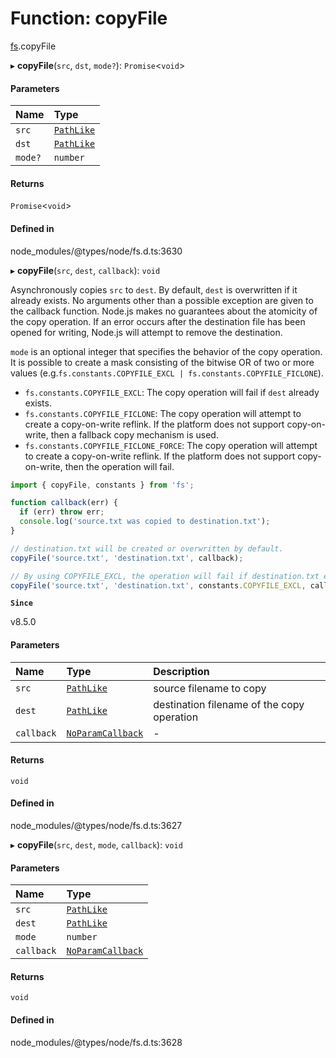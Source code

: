 # Function: copyFile

[fs](../modules/fs.md).copyFile

▸ **copyFile**(`src`, `dst`, `mode?`): `Promise`<`void`\>

#### Parameters

| Name | Type |
| :------ | :------ |
| `src` | [`PathLike`](../types/fs.PathLike.md) |
| `dst` | [`PathLike`](../types/fs.PathLike.md) |
| `mode?` | `number` |

#### Returns

`Promise`<`void`\>

#### Defined in

node_modules/@types/node/fs.d.ts:3630

▸ **copyFile**(`src`, `dest`, `callback`): `void`

Asynchronously copies `src` to `dest`. By default, `dest` is overwritten if it
already exists. No arguments other than a possible exception are given to the
callback function. Node.js makes no guarantees about the atomicity of the copy
operation. If an error occurs after the destination file has been opened for
writing, Node.js will attempt to remove the destination.

`mode` is an optional integer that specifies the behavior
of the copy operation. It is possible to create a mask consisting of the bitwise
OR of two or more values (e.g.`fs.constants.COPYFILE_EXCL | fs.constants.COPYFILE_FICLONE`).

* `fs.constants.COPYFILE_EXCL`: The copy operation will fail if `dest` already
exists.
* `fs.constants.COPYFILE_FICLONE`: The copy operation will attempt to create a
copy-on-write reflink. If the platform does not support copy-on-write, then a
fallback copy mechanism is used.
* `fs.constants.COPYFILE_FICLONE_FORCE`: The copy operation will attempt to
create a copy-on-write reflink. If the platform does not support
copy-on-write, then the operation will fail.

```js
import { copyFile, constants } from 'fs';

function callback(err) {
  if (err) throw err;
  console.log('source.txt was copied to destination.txt');
}

// destination.txt will be created or overwritten by default.
copyFile('source.txt', 'destination.txt', callback);

// By using COPYFILE_EXCL, the operation will fail if destination.txt exists.
copyFile('source.txt', 'destination.txt', constants.COPYFILE_EXCL, callback);
```

**`Since`**

v8.5.0

#### Parameters

| Name | Type | Description |
| :------ | :------ | :------ |
| `src` | [`PathLike`](../types/fs.PathLike.md) | source filename to copy |
| `dest` | [`PathLike`](../types/fs.PathLike.md) | destination filename of the copy operation |
| `callback` | [`NoParamCallback`](../types/fs.NoParamCallback.md) | - |

#### Returns

`void`

#### Defined in

node_modules/@types/node/fs.d.ts:3627

▸ **copyFile**(`src`, `dest`, `mode`, `callback`): `void`

#### Parameters

| Name | Type |
| :------ | :------ |
| `src` | [`PathLike`](../types/fs.PathLike.md) |
| `dest` | [`PathLike`](../types/fs.PathLike.md) |
| `mode` | `number` |
| `callback` | [`NoParamCallback`](../types/fs.NoParamCallback.md) |

#### Returns

`void`

#### Defined in

node_modules/@types/node/fs.d.ts:3628
